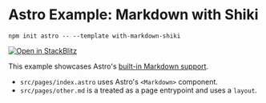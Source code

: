 # Astro Example: Markdown with Shiki

```
npm init astro -- --template with-markdown-shiki
```

[![Open in StackBlitz](https://developer.stackblitz.com/img/open_in_stackblitz.svg)](https://stackblitz.com/github/withastro/astro/tree/latest/examples/with-markdown)

This example showcases Astro's [built-in Markdown support](../../docs/markdown.md).

- `src/pages/index.astro` uses Astro's `<Markdown>` component.
- `src/pages/other.md` is a treated as a page entrypoint and uses a `layout`.
